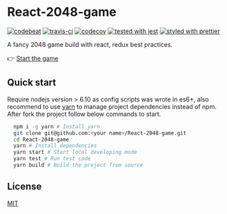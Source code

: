 # React-2048-game

[![codebeat](https://codebeat.co/badges/9b33ea0e-5cf5-44b3-9a52-438667fb2673)](https://codebeat.co/projects/github-com-devrsi0n-React-2048-game-master)
[![travis-ci](https://travis-ci.org/devrsi0n/React-2048-game.svg?branch=master)](https://travis-ci.org/devrsi0n/React-2048-game)
[![codecov](https://codecov.io/gh/devrsi0n/React-2048-game/branch/master/graph/badge.svg)](https://codecov.io/gh/devrsi0n/React-2048-game)
[![tested with jest](https://img.shields.io/badge/tested_with-jest-99424f.svg)](https://github.com/facebook/jest)
[![styled with prettier](https://img.shields.io/badge/styled_with-prettier-ff69b4.svg)](https://github.com/prettier/prettier)

A fancy 2048 game build with react, redux best practices.

👉 [Start the game](https://devrsi0n.github.io/React-2048-game/)

## Quick start

Require nodejs version > 6.10 as config scripts was wrote in es6+, also recommend to use [yarn](https://yarnpkg.com) to manage project dependencies instead of npm. After fork the project follow below commands to start.

```bash
  npm i -g yarn # Install yarn
  git clone git@github.com:<your name>/React-2048-game.git
  cd React-2048-game
  yarn # Install dependencies
  yarn start # Start local developing mode
  yarn test # Run test code
  yarn build # Build the project from source
```

## License

[MIT](http://opensource.org/licenses/MIT)
